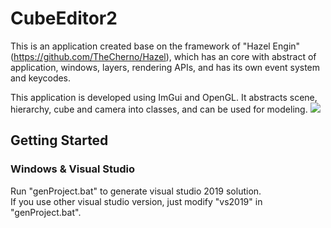 # CubeEditor2

This is an application created base on the framework of "Hazel Engin" (https://github.com/TheCherno/Hazel), which has an core with abstract of application, windows, layers, rendering APIs, and has its own event system and keycodes.  

This application is developed using ImGui and OpenGL. It abstracts scene, hierarchy, cube and camera into classes, and can be used for modeling.
![](https://github.com/YanZhu00/CubeEngine/blob/main/gif/1.gif)

## Getting Started
### Windows & Visual Studio
Run "genProject.bat" to generate visual studio 2019 solution.  
If you use other visual studio version, just modify "vs2019" in "genProject.bat".
